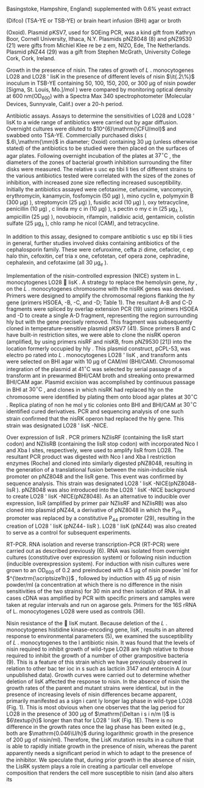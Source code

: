 Basingstoke, Hampshire, England) supplemented with   $0.6\%$   yeast extract

 (Difco) (TSA-YE or TSB-YE) or brain heart infusion (BHI) agar or broth

 (Oxoid). Plasmid pKSV7, used for SOEing PCR, was a kind gift from Kathryn Boor, Cornell University, Ithaca, N.Y. Plasmids pNZ8048 (8) and pNZ9530 (21) were gifts from Michiel Klee re be z em, NIZO, Ede, The Netherlands. Plasmid pNZ44 (29) was a gift from Stephen McGrath, University College Cork, Cork, Ireland.  

Growth in the presence of nisin.  The rates of growth of  $L$  . monocytogenes LO28 and LO28 ' lisK  in the presence of different levels of nisin   $\it{.2\%}$   inoculum in TSB-YE containing 50, 100, 150, 200, or   $300\ \upmu\mathrm{g}$   of nisin powder [Sigma, St. Louis,  $\mathrm{Mo.]/mol}$  ) were compared by monitoring optical density at  $600\;\mathrm{nm}\left(\mathrm{OD}_{600}\right)$  with a Spectra Max 340 spectrophotometer (Molecular Devices, Sunnyvale, Calif.) over a 20-h period.  

Antibiotic assays.  Assays to determine the sensitivities of LO28 and LO28 ' lisK  to a wide range of antibiotics were carried out by agar diffusion. Overnight cultures were diluted to   $10^{6}\mathrm{\CFU/mol}$   and swabbed onto TSA-YE. Commercially purchased disks (  $.6\,\mathrm{\mm}$   in diameter; Oxoid) containing  $30~\upmu\mathrm{g}$  (unless otherwise stated) of the antibiotics to be studied were then placed on the surfaces of agar plates. Following overnight incubation of the plates at  $37^{\circ}\mathrm{C}$  , the diameters of the zones of bacterial growth inhibition surrounding the ﬁlter disks were measured. The relative s usc ep tibi li ties of different strains to the various antibiotics tested were correlated with the sizes of the zones of inhibition, with increased zone size reﬂecting increased susceptibility. Initially the antibiotics assayed were cefotaxime, cefuroxime, vancomycin, erythromycin, kanamycin, fosfomycin   $(50~\upmu\mathrm{g})$  ), mino cyclin e, polymyxin B   $(300~\upmu\mathrm{g})$  ), streptomycin   $(25~\upmu\mathrm{g})$  ), fusidic acid   $(10\ \upmu\mathrm{g})$  ), oxy tetracycline, penicillin   $(10\ \upmu\mathrm{g})$  , c linda my c in   $(10\ \upmu\mathrm{g})$  ), s pectin o my c in   $(25~\upmu\mathrm{g}_{\lambda}$  ), ampicillin   $(25~\upmu\mathrm{g})$  ), novobiocin, rifampin, nalidixic acid, gentamicin, colistin sulfate   $(25~\upmu\mathrm{g}_{\lambda}$  ), chlo ramp he nicol (CAM), and tetracycline.  

In addition to this assay, designed to compare antibiotic s usc ep tibi li ties in general, further studies involved disks containing antibiotics of the cephalosporin family. These were cefuroxime, cefta zi dime, cefaclor, c ep halo thin, cefoxitin, cef tria x one, cefotetan, cef opera zone, cephradine, cephalexin, and cefotaxime (all  $30~\upmu\mathrm{g}_{e}$  ).  

Implementation of the nisin-controlled expression (NICE) system in  L. monocytogenes  LO28  lisK .  A strategy to replace the hemolysin gene,  $h y$  , on the  $L$  . monocytogenes  chromosome with the  nisRK  genes was devised. Primers were designed to amplify the chromosomal regions ﬂanking the  $h y$   gene (primers HSOEA, -B, -C, and -D; Table 1). The resultant A-B and C-D fragments were spliced by overlap extension PCR (19) using primers HSOEA and -D to create a single A-D fragment, representing the region surrounding  hly  but with the gene precisely removed. This fragment was subsequently cloned in temperature-sensitive plasmid pKSV7 (41). Since primers B and C have built-in restriction sites, we were able to clone the  nisRK  operon (ampliﬁed, by using primers nisRF and nisKB, from pNZ9530 [21]) into the location formerly occupied by  hly . This plasmid construct, pCPL-53, was electro po rated into  $L$  . monocytogenes LO28 ' lisK , and transform ants were selected on BHI agar with  $10\;\upmu\mathrm{g}$   of  $\mathrm{CAM/ml}$  (BHI/CAM). Chromosomal integration of the plasmid at  $41^{\circ}\mathrm{C}$   was selected by serial passage of a transform ant in prewarmed BHI/CAM broth and streaking onto prewarmed BHI/CAM agar. Plasmid excision was accomplished by continuous passage in BHI at  $30^{\circ}\mathrm{C}$  , and clones in which  nisRK  had replaced  hly  on the chromosome were identiﬁed by plating them onto blood agar plates at   $30^{\circ}\mathrm{C}$  . Replica plating of non he mol y tic colonies onto BHI and BHI/CAM at  $30^{\circ}\mathrm{C}$  identiﬁed cured derivatives. PCR and sequencing analysis of one such strain conﬁrmed that the  nisRK  operon had replaced the  hly  gene. This strain was designated LO28 ' lisK -NICE.  

Over expression of  lisR .  PCR primers NZlisRF (containing the  lisR  start codon) and NZlisRB (containing the  lisR  stop codon) with incorporated  Nco I and  Xba I sites, respectively, were used to amplify  lisR  from LO28. The resultant PCR product was digested with  Nco I and  Xba I restriction enzymes (Roche) and cloned into similarly digested pNZ8048, resulting in the generation of a translational fusion between the nisin-inducible  nisA  promoter on pNZ8048 and the lisR  gene. This event was conﬁrmed by sequence analysis. This strain was designated LO28 ' lisK -NICE(pNZ8048- lisR ). pNZ8048 was also introduced into the LO28 ' lisK -NICE background to create LO28 ' lisK -NICE(pNZ8048). As an alternative to inducible over expression,  lisR  (ampliﬁed by primer pair NZlisRF and NZlisRB) was also cloned into plasmid pNZ44, a derivative of pNZ8048 in which the  $\mathrm{{P_{vis}}}$   promoter was replaced by a constitutive   $\mathrm{P_{44}}$   promoter (29), resulting in the creation of LO28 ' lisK (pNZ44- lisR ). LO28 ' lisK (pNZ44) was also created to serve as a control for subsequent experiments.  

RT-PCR.  RNA isolation and reverse transcription-PCR (RT-PCR) were carried out as described previously (6). RNA was isolated from overnight cultures (constitutive over expression system) or following nisin induction (inducible overexpression system). For induction with nisin cultures were grown to an  $\mathrm{{OD_{600}}}$   of 0.2 and preinduced with  $4.5~\upmu\mathrm{g}$   of nisin powder  $\mathrm{{'m l}}$   for  $^{\textrm{\scriptsize1h}}$  , followed by induction with  $45~\upmu\mathrm{g}$   of nisin powder/ml (a concentration at which there is no difference in the nisin sensitivities of the two strains) for  $30~\mathrm{min}$   and then isolation of RNA. In all cases cDNA was ampliﬁed by PCR with speciﬁc primers and samples were taken at regular intervals and run on agarose gels. Primers for the 16S rRNA of L. monocytogenes  LO28 were used as controls (36).  

Nisin resistance of the   lisK  mutant.  Because deletion of the  $L$  . monocytogenes  histidine kinase-encoding gene,  lisK , results in an altered response to environmental parameters (5), we examined the susceptibility of    $L$  . monocytogenes  to the l antibiotic nisin. It was found that the levels of nisin required to inhibit growth of wild-type LO28 are high relative to those required to inhibit the growth of a number of other grampositive bacteria (9). This is a feature of this strain which we have previously observed in relation to other bac ter ioc in s such as lacticin 3147 and enterocin A (our unpublished data). Growth curves were carried out to determine whether deletion of  lisK  affected the response to nisin. In the absence of nisin the growth rates of the parent and mutant strains were identical, but in the presence of increasing levels of nisin differences became apparent, primarily manifested as a sign i cant ly longer lag phase in wild-type LO28 (Fig. 1). This is most obvious when one observes that the lag period for LO28 in the presence of  $300~\upmu\mathrm{g}$   of   $\mathrm{\Deltan i s i n/m l}$   is   $6\textup{h}$   longer than that for LO28 ' lisK  (Fig. 1E). There is no difference in the growth rates once the lag phase has been exited (e.g., both are   $\mathrm{0.046\U/h}$   during logarithmic growth in the presence of   $200~\upmu\mathrm{g}$   of nisin/ml). Therefore, the LisK mutation results in a culture that is able to rapidly initiate growth in the presence of nisin, whereas the parent apparently needs a signiﬁcant period in which to adapt to the presence of the inhibitor. We speculate that, during prior growth in the absence of nisin, the LisRK system plays a role in creating a particular cell envelope composition that renders the cell more susceptible to nisin (and also alters its  